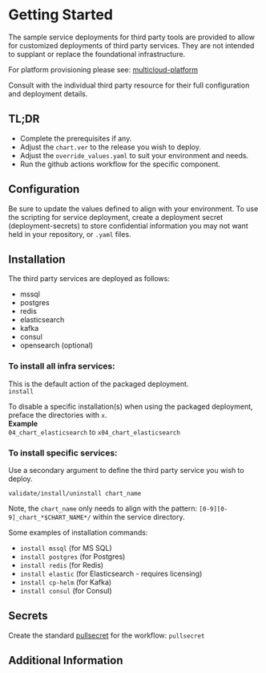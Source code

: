 # Getting Started

The sample service deployments for third party tools are provided to allow for customized deployments of third party services. They are not intended to supplant or replace the foundational infrastructure. 

For platform provisioning please see: [multicloud-platform](https://github.com/genesys/multicloud-platform)

Consult with the individual third party resource for their full configuration and deployment details.

## TL;DR
- Complete the prerequisites if any.
- Adjust the `chart.ver` to the release you wish to deploy.
- Adjust the `override_values.yaml` to suit your environment and needs.
- Run the github actions workflow for the specific component.

## Configuration

Be sure to update the values defined to align with your environment.
To use the scripting for service deployment, create a deployment secret (deployment-secrets) to store confidential information you may not want held in your repository, or `.yaml` files. 

## Installation
The third party services are deployed as follows:

- mssql
- postgres
- redis
- elasticsearch
- kafka
- consul
- opensearch (optional)

### To install all infra services:
This is the default action of the packaged deployment.   
`install`

To disable a specific installation(s) when using the packaged deployment, preface the directories with `x`.   
**Example**   
`04_chart_elasticsearch` to `x04_chart_elasticsearch`

### To install specific services:
Use a secondary argument to define the third party service you wish to deploy. 

`validate/install/uninstall chart_name`

Note, the `chart_name` only needs to align with the pattern: `[0-9][0-9]_chart_*$CHART_NAME*/` within the service directory.

Some examples of installation commands:

- `install mssql` (for MS SQL)
- `install postgres` (for Postgres)
- `install redis` (for Redis)
- `install elastic` (for Elasticsearch - requires licensing)
- `install cp-helm` (for Kafka)
- `install consul` (for Consul)


## Secrets 
Create the standard [pullsecret](/doc/secrets.md/#pull) for the workflow: 
`pullsecret`

## Additional Information
